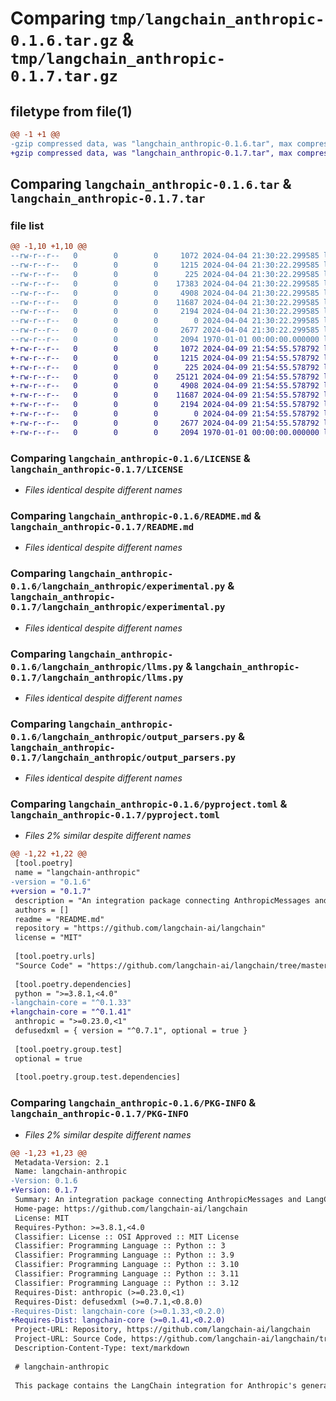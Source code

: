 # Comparing `tmp/langchain_anthropic-0.1.6.tar.gz` & `tmp/langchain_anthropic-0.1.7.tar.gz`

## filetype from file(1)

```diff
@@ -1 +1 @@
-gzip compressed data, was "langchain_anthropic-0.1.6.tar", max compression
+gzip compressed data, was "langchain_anthropic-0.1.7.tar", max compression
```

## Comparing `langchain_anthropic-0.1.6.tar` & `langchain_anthropic-0.1.7.tar`

### file list

```diff
@@ -1,10 +1,10 @@
--rw-r--r--   0        0        0     1072 2024-04-04 21:30:22.299585 langchain_anthropic-0.1.6/LICENSE
--rw-r--r--   0        0        0     1215 2024-04-04 21:30:22.299585 langchain_anthropic-0.1.6/README.md
--rw-r--r--   0        0        0      225 2024-04-04 21:30:22.299585 langchain_anthropic-0.1.6/langchain_anthropic/__init__.py
--rw-r--r--   0        0        0    17383 2024-04-04 21:30:22.299585 langchain_anthropic-0.1.6/langchain_anthropic/chat_models.py
--rw-r--r--   0        0        0     4908 2024-04-04 21:30:22.299585 langchain_anthropic-0.1.6/langchain_anthropic/experimental.py
--rw-r--r--   0        0        0    11687 2024-04-04 21:30:22.299585 langchain_anthropic-0.1.6/langchain_anthropic/llms.py
--rw-r--r--   0        0        0     2194 2024-04-04 21:30:22.299585 langchain_anthropic-0.1.6/langchain_anthropic/output_parsers.py
--rw-r--r--   0        0        0        0 2024-04-04 21:30:22.299585 langchain_anthropic-0.1.6/langchain_anthropic/py.typed
--rw-r--r--   0        0        0     2677 2024-04-04 21:30:22.299585 langchain_anthropic-0.1.6/pyproject.toml
--rw-r--r--   0        0        0     2094 1970-01-01 00:00:00.000000 langchain_anthropic-0.1.6/PKG-INFO
+-rw-r--r--   0        0        0     1072 2024-04-09 21:54:55.578792 langchain_anthropic-0.1.7/LICENSE
+-rw-r--r--   0        0        0     1215 2024-04-09 21:54:55.578792 langchain_anthropic-0.1.7/README.md
+-rw-r--r--   0        0        0      225 2024-04-09 21:54:55.578792 langchain_anthropic-0.1.7/langchain_anthropic/__init__.py
+-rw-r--r--   0        0        0    25121 2024-04-09 21:54:55.578792 langchain_anthropic-0.1.7/langchain_anthropic/chat_models.py
+-rw-r--r--   0        0        0     4908 2024-04-09 21:54:55.578792 langchain_anthropic-0.1.7/langchain_anthropic/experimental.py
+-rw-r--r--   0        0        0    11687 2024-04-09 21:54:55.578792 langchain_anthropic-0.1.7/langchain_anthropic/llms.py
+-rw-r--r--   0        0        0     2194 2024-04-09 21:54:55.578792 langchain_anthropic-0.1.7/langchain_anthropic/output_parsers.py
+-rw-r--r--   0        0        0        0 2024-04-09 21:54:55.578792 langchain_anthropic-0.1.7/langchain_anthropic/py.typed
+-rw-r--r--   0        0        0     2677 2024-04-09 21:54:55.578792 langchain_anthropic-0.1.7/pyproject.toml
+-rw-r--r--   0        0        0     2094 1970-01-01 00:00:00.000000 langchain_anthropic-0.1.7/PKG-INFO
```

### Comparing `langchain_anthropic-0.1.6/LICENSE` & `langchain_anthropic-0.1.7/LICENSE`

 * *Files identical despite different names*

### Comparing `langchain_anthropic-0.1.6/README.md` & `langchain_anthropic-0.1.7/README.md`

 * *Files identical despite different names*

### Comparing `langchain_anthropic-0.1.6/langchain_anthropic/experimental.py` & `langchain_anthropic-0.1.7/langchain_anthropic/experimental.py`

 * *Files identical despite different names*

### Comparing `langchain_anthropic-0.1.6/langchain_anthropic/llms.py` & `langchain_anthropic-0.1.7/langchain_anthropic/llms.py`

 * *Files identical despite different names*

### Comparing `langchain_anthropic-0.1.6/langchain_anthropic/output_parsers.py` & `langchain_anthropic-0.1.7/langchain_anthropic/output_parsers.py`

 * *Files identical despite different names*

### Comparing `langchain_anthropic-0.1.6/pyproject.toml` & `langchain_anthropic-0.1.7/pyproject.toml`

 * *Files 2% similar despite different names*

```diff
@@ -1,22 +1,22 @@
 [tool.poetry]
 name = "langchain-anthropic"
-version = "0.1.6"
+version = "0.1.7"
 description = "An integration package connecting AnthropicMessages and LangChain"
 authors = []
 readme = "README.md"
 repository = "https://github.com/langchain-ai/langchain"
 license = "MIT"
 
 [tool.poetry.urls]
 "Source Code" = "https://github.com/langchain-ai/langchain/tree/master/libs/partners/anthropic"
 
 [tool.poetry.dependencies]
 python = ">=3.8.1,<4.0"
-langchain-core = "^0.1.33"
+langchain-core = "^0.1.41"
 anthropic = ">=0.23.0,<1"
 defusedxml = { version = "^0.7.1", optional = true }
 
 [tool.poetry.group.test]
 optional = true
 
 [tool.poetry.group.test.dependencies]
```

### Comparing `langchain_anthropic-0.1.6/PKG-INFO` & `langchain_anthropic-0.1.7/PKG-INFO`

 * *Files 2% similar despite different names*

```diff
@@ -1,23 +1,23 @@
 Metadata-Version: 2.1
 Name: langchain-anthropic
-Version: 0.1.6
+Version: 0.1.7
 Summary: An integration package connecting AnthropicMessages and LangChain
 Home-page: https://github.com/langchain-ai/langchain
 License: MIT
 Requires-Python: >=3.8.1,<4.0
 Classifier: License :: OSI Approved :: MIT License
 Classifier: Programming Language :: Python :: 3
 Classifier: Programming Language :: Python :: 3.9
 Classifier: Programming Language :: Python :: 3.10
 Classifier: Programming Language :: Python :: 3.11
 Classifier: Programming Language :: Python :: 3.12
 Requires-Dist: anthropic (>=0.23.0,<1)
 Requires-Dist: defusedxml (>=0.7.1,<0.8.0)
-Requires-Dist: langchain-core (>=0.1.33,<0.2.0)
+Requires-Dist: langchain-core (>=0.1.41,<0.2.0)
 Project-URL: Repository, https://github.com/langchain-ai/langchain
 Project-URL: Source Code, https://github.com/langchain-ai/langchain/tree/master/libs/partners/anthropic
 Description-Content-Type: text/markdown
 
 # langchain-anthropic
 
 This package contains the LangChain integration for Anthropic's generative models.
```

